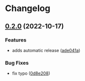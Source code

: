 # Changelog

## [0.2.0](https://github.com/upscopeio/better_rate_limit/compare/v0.1.2...v0.2.0) (2022-10-17)


### Features

* adds automatic release ([ade041a](https://github.com/upscopeio/better_rate_limit/commit/ade041aeee6674128f1575841ea39be2499e05e4))


### Bug Fixes

* fix typo ([0d8e208](https://github.com/upscopeio/better_rate_limit/commit/0d8e2087f3234e31a48d70cb77c0c7a56647e3ae))
